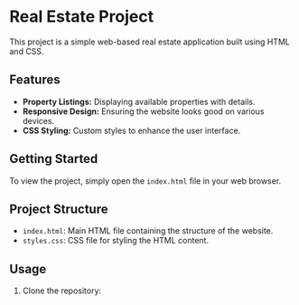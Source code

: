 # Real Estate Project

This project is a simple web-based real estate application built using HTML and CSS.

## Features

- **Property Listings:** Displaying available properties with details.
- **Responsive Design:** Ensuring the website looks good on various devices.
- **CSS Styling:** Custom styles to enhance the user interface.

## Getting Started

To view the project, simply open the `index.html` file in your web browser.

## Project Structure

- `index.html`: Main HTML file containing the structure of the website.
- `styles.css`: CSS file for styling the HTML content.

## Usage

1. Clone the repository:
